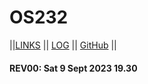 # OS232

||[LINKS](links/) || [LOG](TXT/mylog.txt) || [GitHub](https://github.com/bangjai123/os232/) ||

#### REV00: Sat 9 Sept 2023 19.30 
